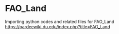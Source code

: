# FAO_Land
Importing python codes and related files for FAO_Land https://pardeewiki.du.edu/index.php?title=FAO_Land 
